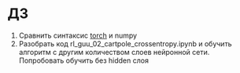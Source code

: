 # ДЗ
1. Сравнить синтаксис [torch](https://colab.research.google.com/drive/10cfiqfTjZjQraSBvIyoNW-RGgheYaDkZ?usp=sharing) и numpy
2. Разобрать код rl_guu_02_cartpole_crossentropy.ipynb и обучить алгоритм с другим количеством слоев нейронной сети. Попробовать обучить без hidden слоя

